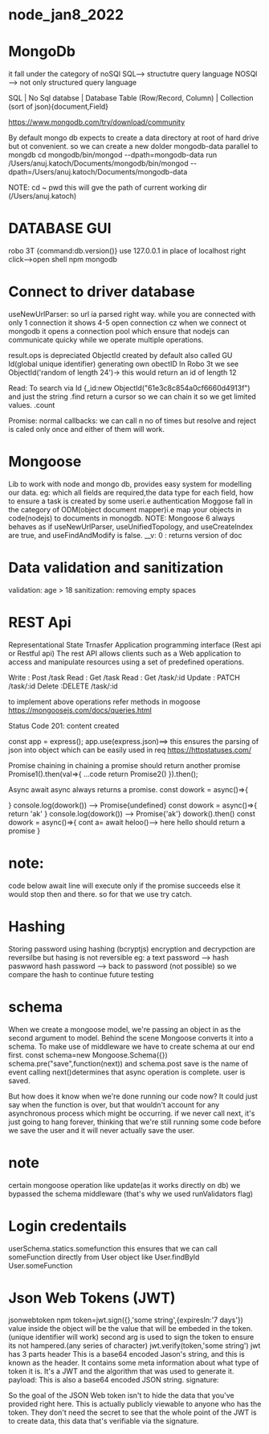 # node_jan8_2022
# MongoDb

it fall under the category of noSQl
SQL--> structutre query language
NOSQl --> not only structured query language

SQL                             |           No Sql
databse                         |          Database
Table   (Row/Record, Column)    |         Collection (sort of json){document,Field}

https://www.mongodb.com/try/download/community

By default mongo db expects to create  a data directory at root of hard drive but ot convenient.
so we can create a new dolder mongodb-data parallel to mongdb
cd mongodb/bin/mongod --dpath=mongodb-data
run 
/Users/anuj.katoch/Documents/mongodb/bin/mongod --dpath=/Users/anuj.katoch/Documents/mongodb-data

NOTE: cd ~
pwd
this will gve the path of current working dir (/Users/anuj.katoch)


# DATABASE GUI
robo 3T {command:db.version()}
use 127.0.0.1 in place of localhost
right click-->open shell
npm mongodb

# Connect to driver database
useNewUrlParser: so url ia parsed right way.
 while you are connected with only 1 connection  it shows 4-5 open connection cz when we connect ot mongodb it opens a connection pool which ensure that nodejs can communicate quicky while we operate multiple operations.

result.ops is depreciated
 ObjectId
 created by default also called GU Id(global unique identifier)
 generating own obectID
 In Robo 3t we see ObjectId('random of length 24')-> this would return an id of length 12

Read:
 To search via Id
 {_id:new ObjectId("61e3c8c854a0cf6660d4913f") and just the string
 .find return a cursor so we can chain it so we get limited values.
 .count

Promise:
normal callbacks: we can call n no of times but resolve and reject is caled only once and either of them will work.
 
# Mongoose
 Lib to work with node and mongo db, provides easy system for modelling our data.
 eg:
 which all fields are required,the data type for each field, how to ensure a task is created by some useri.e authentication
 Moggose fall in the category of ODM(object document mapper)i.e map your objects in code(nodejs) to documents in monogdb.
 NOTE: Mongoose 6 always behaves as if useNewUrlParser, useUnifiedTopology, and useCreateIndex are true, and useFindAndModify is false.
 __v: 0 : returns version of doc

 # Data validation and sanitization
 validation: age > 18
 sanitization: removing empty spaces

 # REST Api
 Representational State Trnasfer Application programming interface (Rest api or Restful api)
The rest API allows clients such as a Web application to access and manipulate resources using a set of predefined operations.  

 Write : Post /task
 Read : Get /task
 Read : Get /task/:id
 Update : PATCH /task/:id
 Delete :DELETE /task/:id

to implement above operations refer
 methods in mogoose
  https://mongoosejs.com/docs/queries.html  

Status Code
 201: content created

const app = express();
app.use(express.json)==> this ensures the parsing of json into object which can be easily used in req
  https://httpstatuses.com/

  Promise chaining
  in chaining a promise should return another promise
  Promise1().then(val=>{
      ...code
      return Promise2()
  }).then();

  Async await
  async always returns a promise.
  const dowork = async()=>{

  }
  console.log(dowork()) --> Promise{undefined}
  const dowork = async()=>{
      return 'ak'
  }
  console.log(dowork()) --> Promise{'ak'}
  dowork().then()
const dowork = async()=>{
      cont a= await heloo()--> here hello should return a promise
  }

  # note:
  code below await  line will execute only if the promise succeeds else it would stop then and there.
  so for that we use try catch.

 #  Hashing  
 Storing password using hashing (bcryptjs)
 encryption and decrypction are reversilbe but hasing is not reversible
 eg:
 a text password --> hash paswword
 hash password --> back to password (not possible)
 so we compare the hash to continue future testing

 # schema
 When we create a mongoose model, we're passing an object in as the second argument to model.
  Behind the scene Mongoose converts it into  a schema.
  To make use of middleware we have to create schema at our end first.
  const schema=new Mongoose.Schema({})
  schema.pre("save",function(next)) and schema.post
save is the name of event
calling next()determines that async operation is complete.
user is saved.

But how does it know when we're done running our code now?
It could just say when the function is over, but that wouldn't account for any asynchronous process
which might be occurring.
 if we never call next, it's just going to hang forever, thinking that we're still running some
code before we save the user and it will never actually save the user.

# note
certain mongoose operation like update(as it works directly on db) we  bypassed the schema middleware (that's why we used runValidators flag) 

# Login credentails
userSchema.statics.somefunction
this ensures that we can call someFunction directly from User object like 
User.findById
User.someFunction
 
 # Json Web Tokens (JWT)
 jsonwebtoken npm 
 token=jwt.sign({},'some string',{expiresIn:'7 days'})
 value inside the object will be the value that will be embeded in the token.(unique identifier will work)
second arg is used to sign the token to ensure its not hampered.(any series of character)
jwt.verify(token,'some string')
jwt has 3 parts
header 
This is a base64 encoded Jason's string, and this is known as the header.
It contains some meta information about what type of token it is.
It's a JWT and the algorithm that was used to generate it.
payload: This is also a base64 encoded JSON string.
signature:

So the goal of the JSON Web token isn't to hide the data that you've provided right here.
This is actually publicly viewable to anyone who has the token.
They don't need the secret to see that the whole point of the JWT is to create data, this data that's
verifiable via the signature.